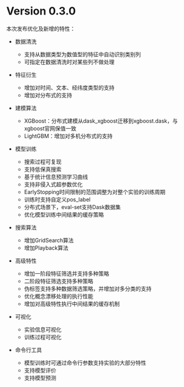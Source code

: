 Version 0.3.0
=====================

本次发布优化及新增的特性：

* 数据清洗
  - 支持从数据类型为数值型的特征中自动识别类别列
  - 可指定在数据清洗时对某些列不做处理

* 特征衍生
  - 增加对时间、文本、经纬度类型的支持
  - 增加对分布式的支持

* 建模算法
  - XGBoost：分布式建模从dask_xgboost迁移到xgboost.dask，与xgboost官网保值一致
  - LightGBM：增加对多机分布式的支持

* 模型训练
  - 搜索过程可复现
  - 支持低保真搜索
  - 基于统计信息预测学习曲线
  - 支持非侵入式超参数优化
  -  EarlyStopping时间限制的范围调整为对整个实验的训练周期
  - 训练时支持自定义pos_label
  - 分布式场景下，eval-set支持Dask数据集
  - 优化模型训练中间结果的缓存策略

* 搜索算法
  - 增加GridSearch算法
  - 增加Playback算法

* 高级特性
  - 增加一阶段特征筛选并支持多种策略
  - 二阶段特征筛选支持多种策略
  - 伪标签支持多种数据筛选策略，并增加对多分类的支持
  - 优化概念漂移处理的执行性能
  - 增加对高级特性执行中间结果的缓存机制

* 可视化
  - 实验信息可视化
  - 训练过程可视化
  
* 命令行工具
  - 模型训练时可通过命令行参数支持实验的大部分特性
  - 支持模型评价
  - 支持模型预测

